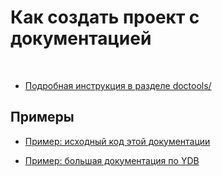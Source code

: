 # Как создать проект c документацией

&nbsp;
&nbsp;
- [Подробная инструкция в разделе doctools/](https://docs.yandex-team.ru/docstools/)
&nbsp;
&nbsp;
## Примеры
- [Пример: исходный код этой документации](https://a.yandex-team.ru/arc/trunk/arcadia/docs/build)

- [Пример: большая документация по YDB](https://a.yandex-team.ru/arc/trunk/arcadia/kikimr/docs)

